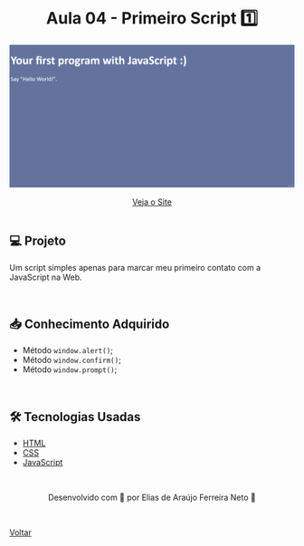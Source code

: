 <h1 align="center">Aula 04 - Primeiro Script 1️⃣</h1>

![Vìdeo demonstrativo de exercícios práticos](./demonstracao.gif)

<div align="center">
    <a href="https://elias-neto.github.io/Curso-em-video-JavaScript/moduloA/aula04/index.html" target="_blank"> Veja o Site</a>
</div>

<br>

## 💻 Projeto

Um script simples apenas para marcar meu primeiro contato com a JavaScript na Web.

<br>

## 📥 Conhecimento Adquirido 

- Método `window.alert()`;
- Método `window.confirm()`;
- Método `window.prompt()`;

<br>

## 🛠 Tecnologias Usadas

- [HTML](https://www.w3schools.com/html/)
- [CSS](https://www.w3schools.com/css/)
- [JavaScript](https://www.w3schools.com/js/)

<br>

<p align="center"> Desenvolvido com 💙 por Elias de Araújo Ferreira Neto 👋 <p>

<br>
  
<a href="../../README.md">Voltar</a>